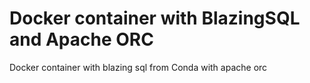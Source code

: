 # Docker container with BlazingSQL and Apache ORC
Docker container with blazing sql from Conda with apache orc
